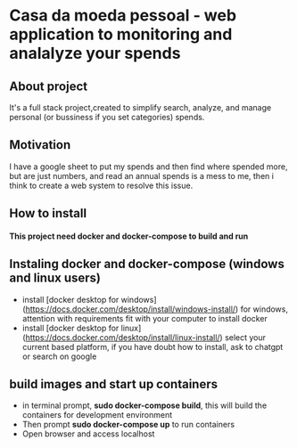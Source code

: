 <h1>Casa da moeda pessoal - web application to monitoring and analalyze your spends</h1>

## About project
It's a full stack project,created to simplify search, analyze, and manage personal (or bussiness if you set categories) spends.

## Motivation
I have a google sheet to put my spends and then find where spended more, but are just numbers, and read an annual spends is a mess to me, then i think to create a web system to resolve this issue.

## How to install
#### This project need **docker** and **docker-compose** to build and run

## Instaling docker and docker-compose (windows and linux users)
*  install [docker desktop for windows] (https://docs.docker.com/desktop/install/windows-install/) for windows, attention with requirements fit with your computer to install docker
*  install [docker desktop for linux] (https://docs.docker.com/desktop/install/linux-install/) select your current based platform, if you have doubt how to install, ask to chatgpt or search on google

## build images and start up containers
*  in terminal prompt, **sudo docker-compose build**, this will build the containers for development environment
*  Then prompt **sudo docker-compose up** to run containers
*  Open browser and access localhost
